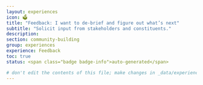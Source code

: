 ```yaml
---
layout: experiences
icon: 🗳
title: "Feedback: I want to de-brief and figure out what’s next"
subtitle: "Solicit input from stakeholders and constituents."
description:
section: community-building
group: experiences
experience: Feedback
toc: true
status: <span class="badge badge-info">auto-generated</span>

# don't edit the contents of this file; make changes in _data/experiences.yml
---
```

